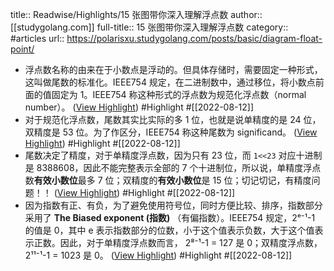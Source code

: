 title:: Readwise/Highlights/15 张图带你深入理解浮点数
author:: [[studygolang.com]]
full-title:: 15 张图带你深入理解浮点数
category:: #articles
url:: https://polarisxu.studygolang.com/posts/basic/diagram-float-point/

- 浮点数名称的由来在于小数点是浮动的。但具体存储时，需要固定一种形式，这叫做尾数的标准化。IEEE754 规定，在二进制数中，通过移位，将小数点前面的值固定为 1。IEEE754 称这种形式的浮点数为规范化浮点数（normal number）。 ([View Highlight](https://read.readwise.io/read/01ga0ax1fkqctwqy5nnwnneb1k)) #Highlight #[[2022-08-12]]
- 对于规范化浮点数，尾数其实比实际的多 1 位，也就是说单精度的是 24 位，双精度是 53 位。为了作区分，IEEE754 称这种尾数为 significand。 ([View Highlight](https://read.readwise.io/read/01ga0b716h0p1dqvypckzq449m)) #Highlight #[[2022-08-12]]
- 尾数决定了精度，对于单精度浮点数，因为只有 23 位，而 `1<<23` 对应十进制是 8388608，因此不能完整表示全部的 7 个十进制位，所以说，单精度浮点数**有效小数位**最多 7 位；双精度的**有效小数位**是 15 位；切记切记，有精度问题！！ ([View Highlight](https://read.readwise.io/read/01ga0azjwzbt91bk9qq600mgbp)) #Highlight #[[2022-08-12]]
- 因为指数有正、有负，为了避免使用符号位，同时方便比较、排序，指数部分采用了 **The Biased exponent (指数)** （有偏指数）。IEEE754 规定，2ᵉ⁻¹-1 的值是 0，其中 e 表示指数部分的位数，小于这个值表示负数，大于这个值表示正数。因此，对于单精度浮点数而言， 2⁸⁻¹-1 = 127 是 0；双精度浮点数，2¹¹⁻¹-1 = 1023 是 0。 ([View Highlight](https://read.readwise.io/read/01ga0b8thc3a49t8b1134fz4p4)) #Highlight #[[2022-08-12]]